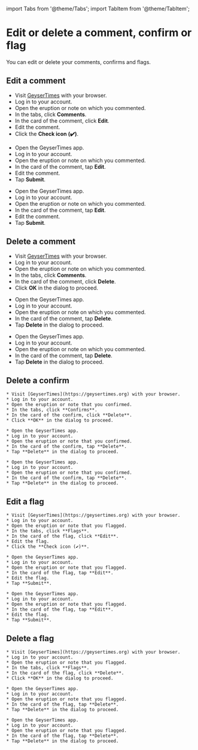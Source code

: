 import Tabs from '@theme/Tabs';
import TabItem from '@theme/TabItem';

# Edit or delete a comment, confirm or flag

You can edit or delete your comments, confirms and flags. 

## Edit a comment

<Tabs groupId="os">
<TabItem value="web" label="Website">

* Visit [GeyserTimes](https://geysertimes.org) with your browser.
* Log in to your account.
* Open the eruption or note on which you commented. 
* In the tabs, click **Comments**.
* In the card of the comment, click **Edit**. 
* Edit the comment.
* Click the **Check icon (✔️)**.

</TabItem>
<TabItem value="android" label="Android">

* Open the GeyserTimes app.
* Log in to your account.
* Open the eruption or note on which you commented. 
* In the card of the comment, tap **Edit**. 
* Edit the comment.
* Tap **Submit**.

</TabItem>
<TabItem value="iOS" label="iOS">

* Open the GeyserTimes app.
* Log in to your account.
* Open the eruption or note on which you commented. 
* In the card of the comment, tap **Edit**. 
* Edit the comment.
* Tap **Submit**.

</TabItem>
</Tabs>

## Delete a comment

<Tabs groupId="os">
<TabItem value="web" label="Website">

* Visit [GeyserTimes](https://geysertimes.org) with your browser.
* Log in to your account.
* Open the eruption or note on which you commented. 
* In the tabs, click **Comments**.
* In the card of the comment, click **Delete**. 
* Click **OK** in the dialog to proceed.

</TabItem>
<TabItem value="android" label="Android">

* Open the GeyserTimes app.
* Log in to your account.
* Open the eruption or note on which you commented. 
* In the card of the comment, tap **Delete**. 
* Tap **Delete** in the dialog to proceed.

</TabItem>
<TabItem value="iOS" label="iOS">

* Open the GeyserTimes app.
* Log in to your account.
* Open the eruption or note on which you commented. 
* In the card of the comment, tap **Delete**. 
* Tap **Delete** in the dialog to proceed.

</TabItem>
</Tabs>

## Delete a confirm

<Tabs groupId="os">
  <TabItem value="web" label="Website">

    * Visit [GeyserTimes](https://geysertimes.org) with your browser.
    * Log in to your account.
    * Open the eruption or note that you confirmed. 
    * In the tabs, click **Confirms**.
    * In the card of the confirm, click **Delete**. 
    * Click **OK** in the dialog to proceed.

  </TabItem>
  <TabItem value="android" label="Android">

    * Open the GeyserTimes app.
    * Log in to your account.
    * Open the eruption or note that you confirmed. 
    * In the card of the confirm, tap **Delete**. 
    * Tap **Delete** in the dialog to proceed.

  </TabItem>
  <TabItem value="iOS" label="iOS">

    * Open the GeyserTimes app.
    * Log in to your account.
    * Open the eruption or note that you confirmed. 
    * In the card of the confirm, tap **Delete**. 
    * Tap **Delete** in the dialog to proceed.

  </TabItem>
</Tabs>

## Edit a flag

<Tabs groupId="os">
  <TabItem value="web" label="Website">

    * Visit [GeyserTimes](https://geysertimes.org) with your browser.
    * Log in to your account.
    * Open the eruption or note that you flagged. 
    * In the tabs, click **Flags**.
    * In the card of the flag, click **Edit**. 
    * Edit the flag.
    * Click the **Check icon (✔️)**.

  </TabItem>
  <TabItem value="android" label="Android">

    * Open the GeyserTimes app.
    * Log in to your account.
    * Open the eruption or note that you flagged. 
    * In the card of the flag, tap **Edit**. 
    * Edit the flag.
    * Tap **Submit**.

  </TabItem>
  <TabItem value="iOS" label="iOS">

    * Open the GeyserTimes app.
    * Log in to your account.
    * Open the eruption or note that you flagged. 
    * In the card of the flag, tap **Edit**. 
    * Edit the flag.
    * Tap **Submit**.

  </TabItem>
</Tabs>

## Delete a flag

<Tabs groupId="os">
  <TabItem value="web" label="Website">

    * Visit [GeyserTimes](https://geysertimes.org) with your browser.
    * Log in to your account.
    * Open the eruption or note that you flagged. 
    * In the tabs, click **Flags**.
    * In the card of the flag, click **Delete**. 
    * Click **OK** in the dialog to proceed.

  </TabItem>
  <TabItem value="android" label="Android">

    * Open the GeyserTimes app.
    * Log in to your account.
    * Open the eruption or note that you flagged. 
    * In the card of the flag, tap **Delete**. 
    * Tap **Delete** in the dialog to proceed.

  </TabItem>
  <TabItem value="iOS" label="iOS">

    * Open the GeyserTimes app.
    * Log in to your account.
    * Open the eruption or note that you flagged. 
    * In the card of the flag, tap **Delete**. 
    * Tap **Delete** in the dialog to proceed.

  </TabItem>
</Tabs>